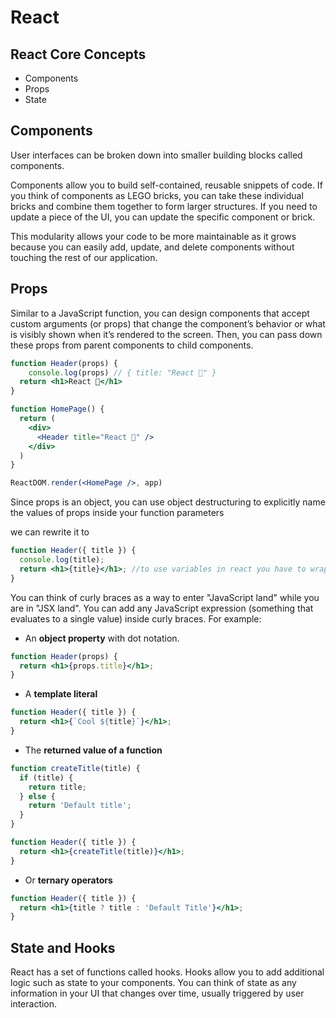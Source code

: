 # React

## React Core Concepts

- Components
- Props
- State

## Components
User interfaces can be broken down into smaller building blocks called components.

Components allow you to build self-contained, reusable snippets of code. If you think of components as LEGO bricks, you can take these individual bricks and combine them together to form larger structures. If you need to update a piece of the UI, you can update the specific component or brick.

This modularity allows your code to be more maintainable as it grows because you can easily add, update, and delete components without touching the rest of our application.

## Props

Similar to a JavaScript function, you can design components that accept custom arguments (or props) that change the component’s behavior or what is visibly shown when it’s rendered to the screen. Then, you can pass down these props from parent components to child components.

```jsx
function Header(props) {
    console.log(props) // { title: "React 💙" }
  return <h1>React 💙</h1>
}

function HomePage() {
  return (
    <div>
      <Header title="React 💙" />
    </div>
  )
}

ReactDOM.render(<HomePage />, app)
```

Since props is an object, you can use object destructuring to explicitly name the values of props inside your function parameters

we can rewrite it to
```jsx
function Header({ title }) {
  console.log(title);
  return <h1>{title}</h1>; //to use variables in react you have to wrap it in curly bracket
}
```

You can think of curly braces as a way to enter "JavaScript land" while you are in "JSX land". You can add any JavaScript expression (something that evaluates to a single value) inside curly braces. For example:

- An **object property**  with dot notation.
```jsx
function Header(props) {
  return <h1>{props.title}</h1>;
}
```
- A **template literal**
```jsx
function Header({ title }) {
  return <h1>{`Cool ${title}`}</h1>;
}
```
- The  **returned value of a function**
```jsx
function createTitle(title) {
  if (title) {
    return title;
  } else {
    return 'Default title';
  }
}

function Header({ title }) {
  return <h1>{createTitle(title)}</h1>;
}
```
- Or  **ternary operators**
```jsx
function Header({ title }) {
  return <h1>{title ? title : 'Default Title'}</h1>;
}
```

## State and Hooks

React has a set of functions called hooks. Hooks allow you to add additional logic such as state to your components. You can think of state as any information in your UI that changes over time, usually triggered by user interaction.